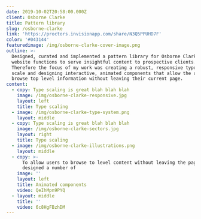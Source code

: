 ```yaml
---
date: 2019-10-02T20:58:00.000Z
client: Osborne Clarke
title: Pattern library
slug: /osborne-clarke
link: 'https://proctors.invisionapp.com/share/N3Q5PPUHD7F'
color: '#043144'
featuredimage: /img/osborne-clarke-cover-image.png
outline: >-
  Designed, curated and implemented a pattern library for Osborne Clarke. Their
  website functions to serve insightful content to prospective clients.
  Therefore the focus of my work was creating a robust, responsive typography
  scale and designing interactive, animated components that allow the user to
  browse top level information without leaving their current page.
content:
  - copy: Type scaling is great blah blah blah
    image: /img/osborne-clarke-responsive.jpg
    layout: left
    title: Type scaling
  - image: /img/osborne-clarke-type-system.png
    layout: middle
  - copy: Type scaling is great blah blah blah
    image: /img/osborne-clarke-sectors.jpg
    layout: right
    title: Type scaling
  - image: /img/osborne-clarke-illustrations.png
    layout: middle
  - copy: >-
      To allow users to browse to level content without leaving the page I
      designed a number of 
    image: ''
    layout: left
    title: Animated components
    video: QeIhMpn9PYQ
  - layout: middle
    title: ''
    video: 6c8HgFBzhDM
---
```


